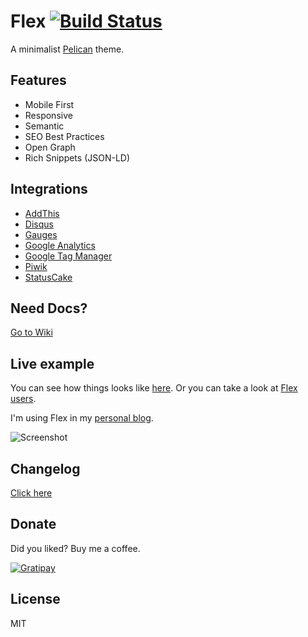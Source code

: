 # Flex [![Build Status](https://travis-ci.org/alexandrevicenzi/Flex.svg?branch=master)](https://travis-ci.org/alexandrevicenzi/Flex)

A minimalist [Pelican](http://blog.getpelican.com/) theme.

## Features

- Mobile First
- Responsive
- Semantic
- SEO Best Practices
- Open Graph
- Rich Snippets (JSON-LD)

## Integrations

- [AddThis](http://www.addthis.com/)
- [Disqus](https://disqus.com/)
- [Gauges](http://get.gaug.es/)
- [Google Analytics](https://www.google.com/analytics/web/)
- [Google Tag Manager](https://www.google.com/tagmanager/)
- [Piwik](http://piwik.org/)
- [StatusCake](https://www.statuscake.com/)

## Need Docs?

[Go to Wiki](https://github.com/alexandrevicenzi/Flex/wiki)

## Live example

You can see how things looks like [here](http://gnotc.com).
Or you can take a look at [Flex users](https://github.com/alexandrevicenzi/Flex/wiki/Flex-users).

I'm using Flex in my [personal blog](http://blog.alexandrevicenzi.com/).

![Screenshot](https://github.com/callmefish/Flex/blob/master/screenshot.png)

## Changelog

[Click here](./CHANGELOG.md)

## Donate

Did you liked? Buy me a coffee.

[![Gratipay](https://img.shields.io/gratipay/JSFiddle.svg?style=flat-square)](https://gratipay.com/~alexandrevicenzi/)

## License

MIT
